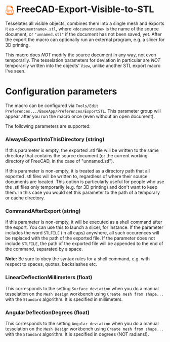 # <img src="https://github.com/mbenkmann/FreeCAD-Export-Visible-to-STL/blob/master/icons/Stl.svg" style="width:1em; vertical-align:middle"> FreeCAD-Export-Visible-to-STL  

Tesselates all visible objects, combines them into a single mesh and exports it as `<documentname>.stl`, where `<documentname>`
is the name of the source document, or `"unnamed.stl"` if the document has not been saved, yet. After the export the macro
can optionally run an external program, e.g. a slicer for 3D printing.

This macro does *NOT* modify the source document in any way, not even temporarily. The tesselation parameters for
deviation in particular are *NOT* temporarily written into the objects' `View`, unlike another STL export macro I've seen.

# Configuration parameters

The macro can be configured via `Tools/Edit Preferences.../BaseApp/Preferences/ExportSTL`. This parameter group will appear
after you run the macro once (even without an open document).

The following parameters are supported:

### AlwaysExportIntoThisDirectory (string)

If this parameter is empty, the exported .stl file will be written to the same directory that contains the source
document (or the current working directory of FreeCAD, in the case of "unnamed.stl").

If this parameter is non-empty, it is treated as a directory path that all exported .stl files will be written to,
regardless of where their source documents are located. This option is particularly useful for people who use the .stl files
only temporarily (e.g. for 3D printing) and don't want to keep them. In this case you would set this parameter to the
path of a temporary or cache directory.

### CommandAfterExport (string)

If this parameter is non-empty, it will be executed as a shell command after the export. You can use this to launch a slicer,
for instance. If the parameter includes the word `STLFILE` (in all caps) anywhere, all such occurences will be replaced
with the path of the exported file. If the parameter does not include `STLFILE`, the path of the exported file will be
appended to the end of the command, separated by a space.

**Note:** Be sure to obey the syntax rules for a shell command, e.g. with respect to spaces, quotes, backslashes etc.

### LinearDeflectionMillimeters (float)

This corresponds to the setting `Surface deviation` when you do a manual tesselation on the `Mesh Design` workbench using
`Create mesh from shape...` with the `Standard` algorithm. It is specified in millimeters.

### AngularDeflectionDegrees (float)

This corresponds to the setting `Angular deviation` when you do a manual tesselation on the `Mesh Design` workbench using
`Create mesh from shape...` with the `Standard` algorithm. It is specified in degrees (NOT radians!).

